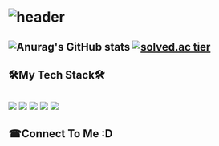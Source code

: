 ![header](https://capsule-render.vercel.app/api?type=waving&color=random&height=100&section=header&text=ZLFN%20Profile&fontSize=90)
======
![Anurag's GitHub stats](https://github-readme-stats.vercel.app/api?username=zlfn&show_icons=true&theme=radical) 
[![solved.ac tier](http://mazassumnida.wtf/api/v2/generate_badge?boj=zlfn)](https://solved.ac/zlfn)
------
🛠My Tech Stack🛠
------
<img src="https://img.shields.io/badge/C-A8B9CC?style=flat-square&logo=C&logoColor=white"/></a>
<img src="https://img.shields.io/badge/C++-00599C?style=flat-square&logo=C%2B%2B&logoColor=white"/></a>
<img src="https://img.shields.io/badge/Kotlin-0095D5?style=flat-square&logo=kotlin&logoColor=white"/></a>
<img src="https://img.shields.io/badge/Unity-000000?style=flat-square&logo=unity&logoColor=white"/></a>
<img src="https://img.shields.io/badge/AndroidStudio-3DDC84?style=flat-square&logo=android&logoColor=white"/></a>
------
☎Connect To Me :D 
------
